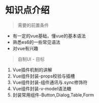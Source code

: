 # 知识点介绍

> 需要的前置条件

* 有一定的vue基础，懂vue的基本语法
* 熟悉es6的一些常见语法
* 对vue有兴趣

> 自制UI - 目标

1. Vue插件机制的讲解
2. Vue组件封装-props校验与插槽
3. Vue组件封装-组件通讯与.sync修饰符
4. Vue组件封装-v-model语法糖
5. 封装常用组件-Button,Dialog,Table,Form